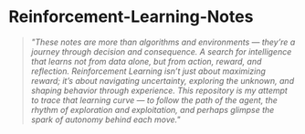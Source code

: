 # Reinforcement-Learning-Notes
> *"These notes are more than algorithms and environments — they’re a journey through decision and consequence. A search for intelligence that learns not from data alone, but from action, reward, and reflection. Reinforcement Learning isn’t just about maximizing reward; it’s about navigating uncertainty, exploring the unknown, and shaping behavior through experience. This repository is my attempt to trace that learning curve — to follow the path of the agent, the rhythm of exploration and exploitation, and perhaps glimpse the spark of autonomy behind each move."*  
